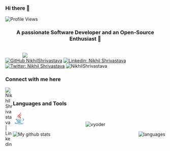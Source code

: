 ### Hi there 👋

![Profile Views](https://komarev.com/ghpvc/?username=vyoder)
<h3 align="center">A passionate Software Developer and an Open-Source Enthusiast 👦</h3>

<br>

<img align='right' src="https://camo.githubusercontent.com/e278cbf655da98c004011927c9b4ef9ace0e73c9b8a41892b778bbe03c045379/68747470733a2f2f637373706f696e743130312e636f6d2f77702d636f6e74656e742f75706c6f6164732f323032302f31302f446576656c6f7065722d6f6e2d6c6170746f702e676966" width="450">



[![GitHub NikhilShrivastava](https://img.shields.io/github/followers/NikhilShrivastava?label=follow&style=social)](https://github.com/NikhilShrivastava)
[![Linkedin: Nikhil Shrivastava](https://img.shields.io/badge/-Nikhil%20Shrivastava-blue?style=flat-square&logo=Linkedin&logoColor=white&link=https://www.linkedin.com/in/nikhilshrivastava175/)](https://www.linkedin.com/in/nikhilshrivastava175/)
[![Twitter: Nikhil Shrivastava](https://img.shields.io/twitter/follow/_nickyniks_?style=social)](https://twitter.com/_nickyniks_)
 <img src="https://komarev.com/ghpvc/?username=NikhilShrivastava&label=Visitors&color=blue&style=plastic" alt="NikhilShrivastava" /> 


### Connect with me here

<a href="https://www.linkedin.com/in/nikhilshrivastava175/">
<img align="left" alt="Nikhil Shrivastava | Linkedin" width="24px" src="https://github.com/TheDudeThatCode/TheDudeThatCode/blob/master/Assets/Linkedin.svg" />
</a>

<br>

### Languages and Tools

 
</a> <a href="https://www.java.com" target="_blank"> <img align="left" src="https://raw.githubusercontent.com/devicons/devicon/master/icons/java/java-original.svg" alt="java" width="40" height="40"/> 
</a> 


<br>


<p align="center">
<img height="160"  src="https://github-readme-streak-stats.herokuapp.com/?user=vyoder&theme=tokyonight" alt="vyoder"/> </p>

<p align="center">
<img align="left" src="https://github-readme-stats.vercel.app/api?username=vyoder&show_icons=true&theme=tokyonight" alt="My github stats" height="160"/></p>

<p align="center">
<img align="right" height= "160" src="https://github-readme-stats.vercel.app/api/top-langs/?username=vyoder&layout=compact&theme=tokyonight" alt="languages"/> 
</p>
